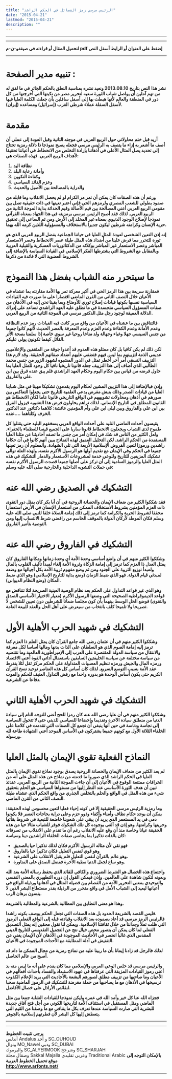```yaml
---
title: "الرئيس مرسي رمز الفضائل في الحكم الراشد"
date: "2015-04-21"
lastmod: "2015-04-21"
description: ""
---
```

---

---

**لتحميل المقال أو قراءته في صيغةو-ن-م pdf إضغط على العنوان أو الرابط أسفل النص**

---

# تنبيه مدير الصفحة :

**نشر هذا النص بتاريخ 2013.08.10 ونعيد نشره بمناسبة النطق بالحكم الجائر في ما لفق له من تهم آملين أن يواصل شباب الثورة سعيه لتحرير مصر من نكبتها التي أخرجتها من كل دور في المنطقة والعالم لأنها هبطت بها إلى أسفل سافلين بأن جعلت الكلمة العليا فيها لأسفل السفلة عملاء شرطي الغرب (إسرائيل) ومساعده (إيران).**

# مقدمة

**أريد قبل ختم محاولاتي حول الربيع العربي في موجته الثانية وقبل العودة إلى عملي أن أصف ما أشعر به إزاء ما يتصف به الرئيس مرسي فجعله يصبح نموذجا ذا دلالة رمزية تحتاج إلى تحديد يصل المثال الأعلى في أذهاننا بإرادة التخلص من الانحطاط في أعياننا تحقيقا لأهداف الربيع العربي. فهذه الصفات هي:**

1. **نظافة اليد**
2. **وأمانة رعاية البلد**
3. **وكفاءة التكوين**
4. **وعزم القائد السياسي**
5. **والدراية بالمصالحة بين الأصيل والحديث**

**ورغم أن هذه الصفات كان يمكن أن تمر مر الكرام لو لم يحصل الانقلاب وما قابله من صمود بطولي للشعب المصري ولرمزهم الحي فإني اعتبر تعينها في ذات حقيقية تصل بين مقومي الربيع العربي أعني المصالحة بين قيم الأصالة وقيم الحداثة بداية الموجة الثانية من الربيع العربي. لذلك فقد أصبح الرئيس مرسي برمزيته في هذا الجهاد بمعناه القرآني نموذجا لإصلاح الوجود الدنيوي بمعناه غير المخلد إلى الأرض ومن ثم الساعي إلى تحقيق حرية الإنسان وكرامته شرطين ليكون جديرا بالاستخلاف والمسؤولية اللذين كرمه الله بهما.**

**إنه إذن التعين الشخصي لعودة المثل العليا في حياتنا الجماعية بفضل الربيع العربي الذي هو ثورة للتحرر مما فرض علينا من أضداد هذه المثل طيلة عصر الانحطاط وعصر الاستعمار المباشر وعصر الاستعمار غير المباشر بوكلائه من الدكتاتوريات العسكرية والقبلية العربية وبالمقابل مع الشروط التي يشترطها الفكر الإسلامي في القيادة السياسة بالإضافة إلى الشروط العضوية التي لا فائدة من ذكرها.**

# ما سيتحرر منه الشباب بفضل هذا النموذج

**فمقارنة سريعة بين هذا الرمز الحي في أكبر معركة تمر بها الأمة مقارنته بما عشناه في الأعيان خلال النصف الثاني من القرن الماضي اقتصارا على ما صورت فيه القيادات السياسية نفسها بكونها قيادات إصلاح ثوري للأوضاع وبما بقينا نحن إليه في الأذهان من صفات المسؤول السياسي متجسدة في ما نطلق عليه العهد الراشدي تساعد على إدراك الدلالة العميقة لوجود رجل مثل الدكتور مرسي في الموجة الثانية من الربيع العربي.**

**فالتناقض بين ما عشناه في الأعيان من واقع مرير كانت فيه القيادات رمز عدم النظافة وعدم الأمانة وعدم الكفاءة وعدم العزم وعدم المعرفة بالعصر الحديث لأنهم كانوا جميعا من جنس السيسي جهلا وغباء وجهالة ولد مناخا روحيا غير سوي خاصة إذا سلمنا بصحة الأثر القائل كيفما تكونون يولى عليكم.**

**لكن ذلك لم يكن كافيا بل كان ممثلو هذه العدوم قد أعدوا جوقة من المثقفين والإعلاميين عديمي الذمة لتزيينهم بما ليس فيهم فتضفي عليهم أضداد صفاتهم الحقيقة. وقد لازم هذا التزييف النسقي أمر آخر أخطر تمثل في الدور المشبوه لشهود الزور من جنس محمد الطالبي الذي أضاف إلى هذا التزييف جعله قانونا تاريخيا نافيا كل وجود للمثل العليا بما حاول فرضه من قياس بين حكام اليوم وحكام العهد الراشدي فلم يبق عنده فرق بين ابن علي والفاروق.**

**وإذن فبالإضافة إلى هذا التزيين المشين لحكام اليوم يقدمون تشكيكا مهينا في مثل شبابنا العليا من قيادات الصدر وذلك بنبش مغرض يدعي العلمية للتاريخ حتى يجعلوا التعاكس بين صورهم في أذهان ومحاولات تشويههم في الواقع التاريخي قانونا عاما لكأن الانحطاط هو القانون المطلق في التاريخ الإنساني. لذلك تراهم يحاولون فرض هذا التشويه فيزول الفرق بين ابن علي والفاروق وبين ليلى ابن علي وأم المؤمنين عائشة: كلاهما دكتاتور عند الدكتور الخرف وكلتاهما ….عنده.**

**يقيسون أحداث الماضي التليد على أحداث الواقع العربي بسخفهم البليد حتى يقتلوا كل طموح لدى الشباب ويجعلون الانحطاط قانونا ساريا على الجميع قيسا للعظماء بالحقراء. ولعل الكثير من الناس قد شك في إمكان أمر من جنس ما تصفه أحاديثنا عن مثلنا العليا المستمدة من الحكم الراشد. لكن التحليل العميق لهذه النماذج يبين أنهم كانوا في آن حكاما راشدين ورموزا لتعين الفروض الإسلامية الأربعة التي تلي الشهادة. والمعلوم أن رمز تعينها جميعا في الحكم وفي الإيمان مع تقديم أولها هو الرسول الأكرم نفسه. ولهذه العلة توالى تشكيك المزيفين للتاريخ وللوعي خدمة لمشروعات الاستعمار والدمار التشكيك في هذه المثل العليا والرموز السامية إلى أن تركز على أصلها جميعا قصدت الرسول الأكرم نفسه في حملات التشويه الداخلية والخارجية صلى الله عليه وسلم:**

# التشكيك في الصديق رضي الله عنه

**فقد شككوا الكثير من ضعاف الإيمان والحصانة الروحية في أن أبا بكر كان يمثل دور التقوى ذات العزم المؤمنين بشروط الاستخلاف الممكن من استعمار الإنسان في الأرض استعمارا محققا لشروط الحرية والكرامة كما ترمز إلى ذلك إمامة الصلاة خلقا للنبي صلى الله عليه وسلم فكان الموطد لأركان الدولة بالموقف الحاسم من رافضي شرط الانتساب إليها ومن التوصية بتأمير الفاروق.**

# التشكيك في الفاروق رضي الله عنه

**وشككوا الكثير منهم في أن واضع أساسي وحدة الأمة أي وحدة زمانها ومكانها الفاروق كان يمثل العدل ذا العزم كما ترمز إلى إمامة الزكاة وثروة الأمة إلغاء لمبدأ تأليف القلوب بالمال ولمبدأ توزيع الثروة على الجنود ومن ثم وضع مفهوم ثروة الأمة بكل أجيالها مع وضعه لمبدئي قيام الدولة. فهو الذي ضبط الزمان (وضع بداية للتاريخ الإسلامي) وهو الذي ضبط المكان (وضع النظام الديواني).**

**وهو الذي غير قواعد التداول على الحكم بعد نظام الوصية العينية الصريحة لئلا تتناقض مع قواعد الديموقراطية الصحيحة التي وضعها الرسول الأكرم (معيار الاختيار الأساسي الصدق والتقوى) فوضع الحل الوسط بينهما بأن كون مجلسا ضمانا للشرطين دون تعيين للشخص لا تصريحا ولا تلميحا كلف بانتخاب من سيعرض على أهل الحل والعقد للبيعة العامة.**

# التشكيك في شهيد الحرب الأهلية الأول

**وشككوا الكثير منهم في أن عثمان رضي الله جامع القرآن كان يمثل العلم ذا العزم كما ترمز إليه إمامة الصوم الذي هو السلطان على الذات بدنها ومالها أساسا لكل معرفة والانتقال من سياسة الدولة المقتصرة على العرب إلى الإمبراطورية العالمية وما تقتضيه من سياسة مختلفة عن سياسة الخليفتين السابقين باستعمال أداتي القوة أعني الاقتصاد ورمزه المال والجيش ورمزه تنظيم العصبيات المتداولة على الحكم مركز ثقل لئلا ينفرط عقد الأمة بسبب التوسع السريع. لذلك كان أساس كل هذه العناصر توحيد نسخ القرآن الكريم حتى يكون أساس الوحدة هو بدوره واحدا مع رفض التداول العنيف للحكم والموت دفاعا عن الشرعية.**

# التشكيك في شهيد الحرب الأهلية الثاني

**وشككوا الكثير منهم في أن عليا رضي الله عنه كان رمزا للحج أعني للتوجه التام إلى سيادة الدنيا من منطلق سيادة الآخرة وتقديما وإخضاعا للسياسي للديني حتى لا تتحول السياسة إلى نجاسة ودناسة في حين أنها ينبغي أن تجمع كل الصفات التي تقدمت في كلامنا على الخلفاء الثلاثة الأول مع كونهم جميعا يشتركون في الأساس الموحد أعني الشهادة طاعة لله ورسوله.**

# النماذح الفعلية تقوي الإيمان بالمثل العليا

**لم يعد الكثير من ضعاف الإيمان والحصانة الروحية يصدق بوجود نماذج تقوي الإيمان بالمثل العليا في الحكم الراشد الذي صوروا ما قدمته من نماذج عن هذه المثل على أنه من الخرافات ممتنعة الوقوع في الأعيان إلى أن جاءت الموجة الثانية من الربيع العربي. عندئذ تبين أن هدف الثورة الأساسي عند النظر إليها من مستواها السياسي هو الحلم بتحقيق شيء من هذه المثل في الواقع والحلم بالتخلص الجذري من واقع الحكم الذي عشناه طيلة النصف الثاني من القرن الماضي.**

**وما رمزية الرئيس مرسي الحقيقية إلا في كونه إحياء فعليا لتعين محسوس لهذه الحقيقة: يمكن أن يوجد حكام نظاف وأمناء وأكفاء وذوو حزم وعلى دراية بحاجات العسر فلا يكونوا دمى في يد المستعمر الذي يريد أن يبقي على شعوبنا خاضعة للتبعية في شروط بقائها وحريتها وكرامتها. وهو إذن قد ألغى بوجوده كل تلك الشكوك فوفر للشباب مثالا حيا من هذه الحقيقة عيانا وخاصة منذ أن وقع عليه الانقلاب رغم أن ما تقدم على الانقلاب من تصرفاته كان بالذات تذكيرا بما يجانس صفات الخلفاء الراشدين دينا وسياسة:**

* **فهو تقي لأن مثاله الرسول الأكرم فكان لذلك تذكيرا حيا بالصديق**
* **وهو قوي لنفس التعليل فكان تذكيرا حيا بالفاروق**
* **وهو عالم بالقرآن لنفس التعليل فلم يقبل الانقلاب على الشرعية.**
* **وهو ساع لجعل الدنيا مطية الأخرة ففضل الصدق على المناورة.**

**واجتماع هذه الخصال هو الشرط الضروري والكافي للقائد الذي يحفظ رسالة الأمة بعد الله وبعونه لتكون شاهدة على العالمين. وإذن فيمكن القول إن دوره التطهيري بالمعنى النفسي والتوحيدي بمعنى التحرير الأمة من الفصام بين فضيلة المثال في أذهانها ورذيلة الواقع في أعيانها ليعيد إلى الشباب الأمل في واقع متحرر من الرذيلة بقدر مستطاع البشر الذين لا ينسون برهان الرب.**

**وهذا هو معنى التطابق بين المطالبة بالشرعية والمطالبة بالشريعة.**

**فليس القصد بالشريعة الحدود بل هذه الصفات التي تجعل الحكم يوصف بكونه راشدا.  
فالرئيس الرمز مرسي قد أعاد بصموده بعد الانقلاب وقيادته قبله إلى الواقع الفعلي الرموز التي ظلت تملأ وجداننا من خلال ثقافتنا الإسلامية. ويمكن لنا نقول محقين إنه يمثل التصديق الفعلي لما كان يمكن أن يتصور محض خيال نتج عن التجميل التقديسي للتاريخ الديني المقدس الذي غالبا انحصر في الأحاديث الموجودة في الأذهان لأن الإيمان يغني عن التفتيش في أدلة المطابقة مع الأحداث الموجودة في الأعيان.**

**لذلك فالرجل قد زادنا إيمانا بأن ما ربينا عليه من نماذج رمزية من مجال الممكن ما دام قد أصبح من عالم الحاصل.**

**والرئيس مرسي قد خلص الوعي العربي والإسلامي مما كان يقدم على أنه ما ليس منه بد أعني رموز القيادات المزيفة التي عرفناها في عهود الاستبداد والفساد بأحداث أفعالهم في الأعيان وما صاحبها من تزييف مطلق لصورهم البشعة بالأحاديث التي يريد الإعلام الكذوب ترسيخها في الأذهان مع ما يصاحبها من حملة مغرضة للتشكيك في الرموز الماضية سحبا لنقائص الأراذل على خصال الأفاضل.**

**فجزاه الله عنا كل خير وأمد الله في عمره وليكن نموذجا للقيادات الشابة جمعا بين مثل الماضي ومثل المستقبل في استئناف الأمة لتاريخها الكوني من أجل فتح آفاق جديدة للبشرية التي صارت السياسة عندها تعرف بكل ما يتنافى مع ما وصفنا من القيم التي يتعطش إليها كل البشر لأن فطرتهم إسلامية بالجوهر.**

---

---

**يرجى تثبيت الخطوط**   
 أندلس Andalus  و أحد SC\_OUHOUD  
 ونوال MO\_Nawel  ودبي SC\_DUBAI   
 واليرموك SC\_ALYERMOOK  وشرجح SC\_SHARJAH   
 وصقال مجلة Sakkal Majalla وعربي تقليدي Traditional Arabic  **بالإمكان التوجه إلى موقع تحميل الخطوط العربية  
 http://www.arfonts.net/**

---

###
